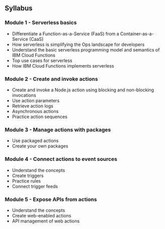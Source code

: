 <!--
#
# Licensed to the Apache Software Foundation (ASF) under one or more
# contributor license agreements.  See the NOTICE file distributed with
# this work for additional information regarding copyright ownership.
# The ASF licenses this file to You under the Apache License, Version 2.0
# (the "License"); you may not use this file except in compliance with
# the License.  You may obtain a copy of the License at
#
#     http://www.apache.org/licenses/LICENSE-2.0
#
# Unless required by applicable law or agreed to in writing, software
# distributed under the License is distributed on an "AS IS" BASIS,
# WITHOUT WARRANTIES OR CONDITIONS OF ANY KIND, either express or implied.
# See the License for the specific language governing permissions and
# limitations under the License.
#
-->

## Syllabus

### Module 1 - Serverless basics

- Differentiate a Function-as-a-Service (FaaS) from a Container-as-a-Service (CaaS)
- How serverless is simplifying the Ops landscape for developers
- Understand the basic serverless programming model and semantics of IBM Cloud Functions
- Top use cases for serverless
- How IBM Cloud Functions implements serverless

### Module 2 - Create and invoke actions

- Create and invoke a Node.js action using blocking and non-blocking invocations
- Use action parameters
- Retrieve action logs
- Asynchronous actions
- Practice action sequences

### Module 3 - Manage actions with packages

- Use packaged actions
- Create your own packages

### Module 4 - Connect actions to event sources

- Understand the concepts
- Create triggers
- Practice rules
- Connect trigger feeds

### Module 5 - Expose APIs from actions

- Understand the concepts
- Create web-enabled actions
- API management of web actions


